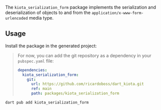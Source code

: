 The `kiota_serialization_form` package implements the serialization and deserialization of objects
to and from the `application/x-www-form-urlencoded` media type.

## Usage

Install the package in the generated project:

> For now, you can add the git repository as a dependency in your `pubspec.yaml` file:
>
> ```yaml
> dependencies:
>   kiota_serialization_form:
>     git:
>       url: https://github.com/ricardoboss/dart_kiota.git
>       ref: main
>       path: packages/kiota_serialization_form
> ```

```bash
dart pub add kiota_serialization_form
```
